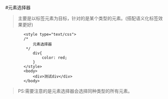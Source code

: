 #元素选择器
>主要是以标签元素为目标，针对的是某个类型的元素。(搭配语义化标签效果更好)


```
		<style type="text/css">
		/*
		 	元素选择器
		 */
			div{
				color: red;
			}
		</style>
		<body>
			<div>测试div</div>
		</body>
```

>PS:需要注意的是元素选择器会选择同种类型的所有元素。